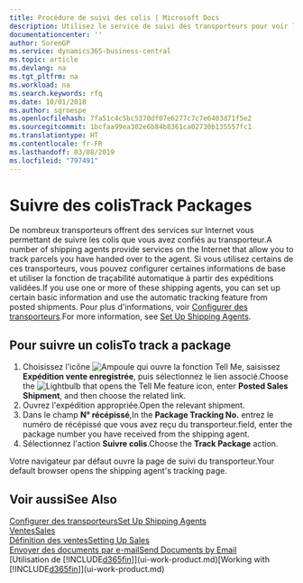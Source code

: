 ```yaml
---
title: Procédure de suivi des colis | Microsoft Docs
description: Utilisez le service de suivi des transporteurs pour voir la progression d'une livraison.
documentationcenter: ''
author: SorenGP
ms.service: dynamics365-business-central
ms.topic: article
ms.devlang: na
ms.tgt_pltfrm: na
ms.workload: na
ms.search.keywords: rfq
ms.date: 10/01/2018
ms.author: sgroespe
ms.openlocfilehash: 7fa51c4c5bc5370df07e6277c7c7e6403d71f5e2
ms.sourcegitcommit: 1bcfaa99ea302e6b84b8361ca02730b135557fc1
ms.translationtype: HT
ms.contentlocale: fr-FR
ms.lasthandoff: 03/08/2019
ms.locfileid: "797491"
---
```

# <a name="track-packages"></a><span data-ttu-id="2db55-103">Suivre des colis</span><span class="sxs-lookup"><span data-stu-id="2db55-103">Track Packages</span></span>
<span data-ttu-id="2db55-104">De nombreux transporteurs offrent des services sur Internet vous permettant de suivre les colis que vous avez confiés au transporteur.</span><span class="sxs-lookup"><span data-stu-id="2db55-104">A number of shipping agents provide services on the Internet that allow you to track parcels you have handed over to the agent.</span></span> <span data-ttu-id="2db55-105">Si vous utilisez certains de ces transporteurs, vous pouvez configurer certaines informations de base et utiliser la fonction de traçabilité automatique à partir des expéditions validées.</span><span class="sxs-lookup"><span data-stu-id="2db55-105">If you use one or more of these shipping agents, you can set up certain basic information and use the automatic tracking feature from posted shipments.</span></span> <span data-ttu-id="2db55-106">Pour plus d'informations, voir [Configurer des transporteurs](sales-how-to-set-up-shipping-agents.md).</span><span class="sxs-lookup"><span data-stu-id="2db55-106">For more information, see [Set Up Shipping Agents](sales-how-to-set-up-shipping-agents.md).</span></span>  

## <a name="to-track-a-package"></a><span data-ttu-id="2db55-107">Pour suivre un colis</span><span class="sxs-lookup"><span data-stu-id="2db55-107">To track a package</span></span>
1. <span data-ttu-id="2db55-108">Choisissez l'icône ![Ampoule qui ouvre la fonction Tell Me](media/ui-search/search_small.png "Dites-moi ce que vous voulez faire"), saisissez **Expédition vente enregistrée**, puis sélectionnez le lien associé.</span><span class="sxs-lookup"><span data-stu-id="2db55-108">Choose the ![Lightbulb that opens the Tell Me feature](media/ui-search/search_small.png "Tell me what you want to do") icon, enter **Posted Sales Shipment**, and then choose the related link.</span></span>
2. <span data-ttu-id="2db55-109">Ouvrez l'expédition appropriée.</span><span class="sxs-lookup"><span data-stu-id="2db55-109">Open the relevant shipment.</span></span>
3. <span data-ttu-id="2db55-110">Dans le champ **N° récépissé**,</span><span class="sxs-lookup"><span data-stu-id="2db55-110">In the **Package Tracking No.**</span></span> <span data-ttu-id="2db55-111">entrez le numéro de récépissé que vous avez reçu du transporteur.</span><span class="sxs-lookup"><span data-stu-id="2db55-111">field, enter the package number you have received from the shipping agent.</span></span>
4. <span data-ttu-id="2db55-112">Sélectionnez l'action **Suivre colis**.</span><span class="sxs-lookup"><span data-stu-id="2db55-112">Choose the **Track Package** action.</span></span>

<span data-ttu-id="2db55-113">Votre navigateur par défaut ouvre la page de suivi du transporteur.</span><span class="sxs-lookup"><span data-stu-id="2db55-113">Your default browser opens the shipping agent's tracking page.</span></span>

## <a name="see-also"></a><span data-ttu-id="2db55-114">Voir aussi</span><span class="sxs-lookup"><span data-stu-id="2db55-114">See Also</span></span>
[<span data-ttu-id="2db55-115">Configurer des transporteurs</span><span class="sxs-lookup"><span data-stu-id="2db55-115">Set Up Shipping Agents</span></span>](sales-how-to-set-up-shipping-agents.md)  
[<span data-ttu-id="2db55-116">Ventes</span><span class="sxs-lookup"><span data-stu-id="2db55-116">Sales</span></span>](sales-manage-sales.md)  
[<span data-ttu-id="2db55-117">Définition des ventes</span><span class="sxs-lookup"><span data-stu-id="2db55-117">Setting Up Sales</span></span>](sales-setup-sales.md)  
[<span data-ttu-id="2db55-118">Envoyer des documents par e-mail</span><span class="sxs-lookup"><span data-stu-id="2db55-118">Send Documents by Email</span></span>](ui-how-send-documents-email.md)  
<span data-ttu-id="2db55-119">[Utilisation de [!INCLUDE[d365fin](includes/d365fin_md.md)]](ui-work-product.md)</span><span class="sxs-lookup"><span data-stu-id="2db55-119">[Working with [!INCLUDE[d365fin](includes/d365fin_md.md)]](ui-work-product.md)</span></span>
